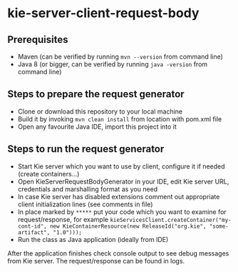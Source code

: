 # kie-server-client-request-body

## Prerequisites
- Maven (can be verified by running `mvn --version` from command line)
- Java 8 (or bigger, can be verified by running `java -version` from command line)

## Steps to prepare the request generator
- Clone or download this repository to your local machine
- Build it by invoking `mvn clean install` from location with pom.xml file
- Open any favourite Java IDE, import this project into it

## Steps to run the request generator
- Start Kie server which you want to use by client, configure it if needed (create containers...)
- Open KieServerRequestBodyGenerator in your IDE, edit Kie server URL, credentials and marshalling format as you need
- In case Kie server has disabled extensions comment out appropriate client initialization lines (see comments in file)
- In place marked by `*****` put your code which you want to examine for request/response, for example `kieServicesClient.createContainer("my-cont-id", new KieContainerResource(new ReleaseId("org.kie", "some-artifact", "1.0")));`
- Run the class as Java application (ideally from IDE)

After the application finishes check console output to see debug messages from Kie server. The request/response can be found in logs.
